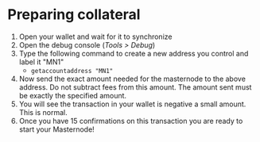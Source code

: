 # Preparing collateral

1. Open your wallet and wait for it to synchronize
2. Open the debug console (*Tools > Debug*)
3. Type the following command to create a new address you control and label it "MN1"
    - `getaccountaddress "MN1"`
4. Now send the exact amount needed for the masternode to the above address. 
  Do not subtract fees from this amount. The amount sent must be exactly the specified amount. 
5. You will see the transaction in your wallet is negative a small amount. This is normal.
6. Once you have 15 confirmations on this transaction you are ready to start your Masternode!
